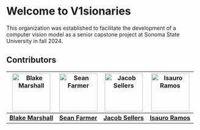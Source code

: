 # Welcome to V1sionaries

This organization was established to facilitate the development of a computer vision model as a senior capstone project at Sonoma State University in fall 2024. 

## Contributors

| <img src="https://avatars.githubusercontent.com/u/67528639?v=4" width="100" height="100" alt="Blake Marshall"> | <img src="https://avatars.githubusercontent.com/u/180588763?v=4" width="100" height="100" alt="Sean Farmer"> | <img src="https://avatars.githubusercontent.com/u/129122237?v=4" width="100" height="100" alt="Jacob Sellers"> | <img src="https://avatars.githubusercontent.com/u/125085053?v=4" width="100" height="100" alt="Isauro Ramos"> |
|:-------------------------------------------------:|:--------------------------------------------------:|:-----------------------------------------------:|:-------------------------------------------------:|
| [**Blake Marshall**](https://github.com/officialblake)                                | [**Sean Farmer**](https://github.com/sean10203040)                           | [**Jacob Sellers**](https://github.com/JacobS999)                                | [**Isauro Ramos**](https://github.com/Iramos16)                                |
